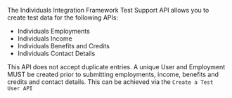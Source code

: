 The Individuals Integration Framework Test Support API allows you to create test data for the following APIs:

- Individuals Employments
- Individuals Income
- Individuals Benefits and Credits
- Individuals Contact Details

This API does not accept duplicate entries. A unique User and Employment MUST be created prior to submitting
employments, income, benefits and credits and contact details. This can be achieved
via the `Create a Test User API`
